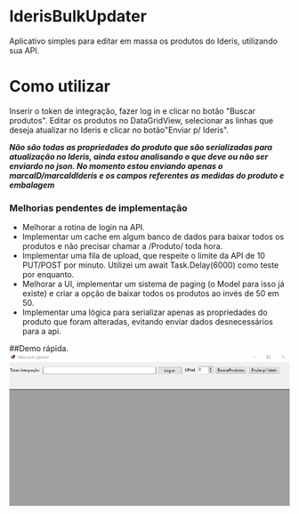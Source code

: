 # IderisBulkUpdater
Aplicativo simples para editar em massa os produtos do Ideris, utilizando sua API.

# Como utilizar

Inserir o token de integração, fazer log in e clicar no botão "Buscar produtos".
Editar os produtos no DataGridView, selecionar as linhas que deseja atualizar no Ideris e clicar no botão"Enviar p/ Ideris".

***Não são todas as propriedades do produto que são serializadas para atualização no Ideris, ainda estou analisando o que deve ou não ser enviardo no json. No momento estou enviando apenas o marcaID/marcaIdIderis e os campos referentes as  medidas do produto e embalagem***

### Melhorias pendentes de implementação
- Melhorar a rotina de login na API.
- Implementar um cache em algum banco de dados para baixar todos os produtos e não precisar chamar a /Produto/ toda hora.
- Implementar uma fila de upload, que respeite o limite da API de 10 PUT/POST por minuto. Utilizei um await Task.Delay(6000) como teste por enquanto.
- Melhorar a UI, implementar um sistema de paging (o Model para isso já existe) e criar a opção de baixar todos os produtos ao invés de 50 em 50.
- Implementar uma lógica para serializar apenas as propriedades do produto que foram alteradas, evitando enviar dados desnecessários para a api.

##Demo rápida.
![](bulkupdater.gif)
